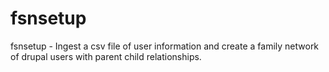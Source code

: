 fsnsetup
========

fsnsetup - Ingest a csv file of user information and create a family network of drupal users with parent child relationships.
